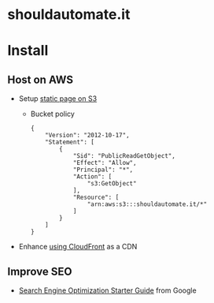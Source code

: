 shouldautomate.it
========

# Install

## Host on AWS

* Setup [static page on S3](http://docs.aws.amazon.com/AmazonS3/latest/dev/website-hosting-custom-domain-walkthrough.html)
    * Bucket policy

        ```
        {
            "Version": "2012-10-17",
            "Statement": [
                {
                    "Sid": "PublicReadGetObject",
                    "Effect": "Allow",
                    "Principal": "*",
                    "Action": [
                        "s3:GetObject"
                    ],
                    "Resource": [
                        "arn:aws:s3:::shouldautomate.it/*"
                    ]
                }
            ]
        }
        ```

* Enhance [using CloudFront](http://docs.aws.amazon.com/AmazonCloudFront/latest/DeveloperGuide/MigrateS3ToCloudFront.html) as a CDN

## Improve SEO

* [Search Engine Optimization Starter Guide](https://static.googleusercontent.com/media/www.google.com/de//webmasters/docs/search-engine-optimization-starter-guide.pdf) from Google